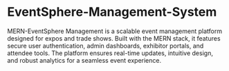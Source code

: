 # EventSphere-Management-System
MERN-EventSphere Management is a scalable event management platform designed for expos and trade shows. Built with the MERN stack, it features secure user authentication, admin dashboards, exhibitor portals, and attendee tools. The platform ensures real-time updates, intuitive design, and robust analytics for a seamless event experience.

